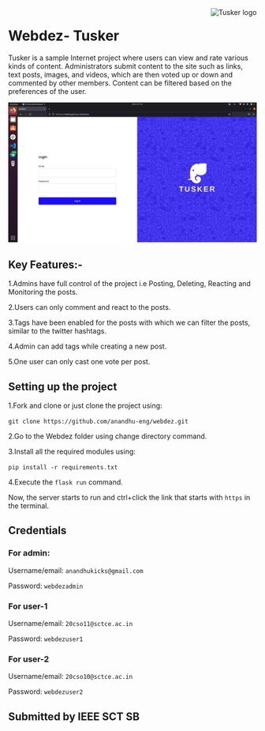 <a>
   <img src="https://github.com/anandhu-eng/webdez/blob/main/website/static/assets/images/logo/Logo-horizontal.svg" alt="Tusker logo" title="Tusker" align="right" height="60" />
</a>

# Webdez- Tusker

Tusker is a sample Internet project where users can view and rate various kinds of content. Administrators submit content to the site such as links, text posts, images, and videos, which are then voted up or down and commented by other members. Content can be filtered based on the preferences of the user.

![Aimeos TYPO3 demo](https://github.com/anandhu-eng/Todo_app/blob/main/static/wwebdez/Screenshot%20from%202021-10-05%2001-10-14.png)

## Key Features:-
1.Admins have full control of the project i.e Posting, Deleting, Reacting and Monitoring the posts.

2.Users can only comment and react to the posts.

3.Tags have been enabled for the posts with which we can filter the posts, similar to the twitter hashtags.

4.Admin can add tags while creating a new post.

5.One user can only cast one vote per post.

## Setting up the project
1.Fork and clone or just clone the project using:

`git clone https://github.com/anandhu-eng/webdez.git`

2.Go to the Webdez folder using change directory command.

3.Install all the required modules using:

`pip install -r requirements.txt`

4.Execute the `flask run` command.

Now, the server starts to run and ctrl+click the link that starts with `https` in the terminal.

## Credentials

### For admin:

Username/email: `anandhukicks@gmail.com`

Password: `webdezadmin`

### For user-1

Username/email: `20cso11@sctce.ac.in`

Password: `webdezuser1`

### For user-2

Username/email: `20cso10@sctce.ac.in`

Password: `webdezuser2`

## Submitted by IEEE SCT SB
